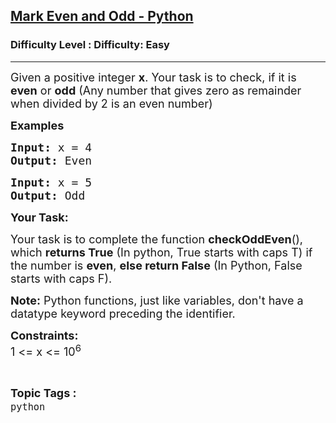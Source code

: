 <h2><a href="https://www.geeksforgeeks.org/problems/mark-even-and-odd/1">Mark Even and Odd - Python</a></h2><h3>Difficulty Level : Difficulty: Easy</h3><hr><div class="problems_problem_content__Xm_eO"><p><span style="font-size: 18px;">Given a positive integer <strong>x</strong>. Your&nbsp;task is to check, if it is <strong>even</strong> or <strong>odd</strong> (Any number that gives&nbsp;zero as remainder when divided by 2 is an even number)</span></p>
<p><span style="font-size: 18px;"><strong>Examples <br></strong></span></p>
<pre><span style="font-size: 18px;"><strong>Input: </strong>x = 4
<strong>Output: </strong>Even</span>
</pre>
<pre><span style="font-size: 18px;"><strong>Input: </strong>x = 5
<strong>Output: </strong>Odd</span>
</pre>
<p><strong><span style="font-size: 18px;">Your Task:</span></strong></p>
<p><span style="font-size: 18px;">Your task is to complete the function <strong>checkOddEven</strong>(), which <strong>returns True</strong> (In python, True starts with caps T) if the number is <strong>even</strong>, <strong>else return False</strong> (In Python, False starts with caps F).</span></p>
<p><span style="font-size: 18px;"><strong>Note:</strong> Python functions, just like variables, don't have a datatype keyword preceding the identifier.</span></p>
<p><span style="font-size: 18px;"><strong>Constraints:</strong><br>1 &lt;= x &lt;= 10<sup>6</sup></span></p></div><br><p><span style=font-size:18px><strong>Topic Tags : </strong><br><code>python</code>&nbsp;